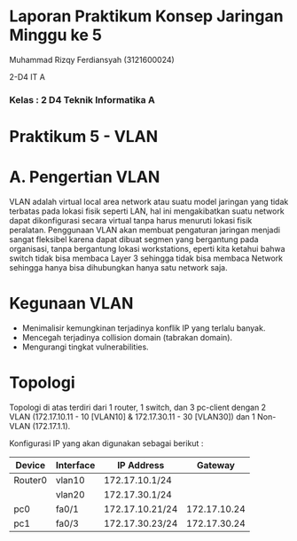 # Laporan Praktikum Konsep Jaringan Minggu ke 5

Muhammad Rizqy Ferdiansyah (3121600024)

2-D4 IT A


### Kelas : 2 D4 Teknik Informatika A

# Praktikum 5 - VLAN

# A. Pengertian VLAN

VLAN adalah virtual local area network atau suatu model jaringan yang tidak terbatas pada lokasi fisik seperti LAN, hal ini mengakibatkan suatu network dapat dikonfigurasi secara virtual tanpa harus menuruti lokasi fisik peralatan. Penggunaan VLAN akan membuat pengaturan jaringan menjadi sangat fleksibel karena dapat dibuat segmen yang bergantung pada organisasi, tanpa bergantung lokasi workstations, eperti kita ketahui bahwa switch tidak bisa membaca Layer 3 sehingga tidak bisa membaca Network sehingga hanya bisa dihubungkan hanya satu network saja.

# Kegunaan VLAN

- Menimalisir kemungkinan terjadinya konflik IP yang terlalu banyak.
- Mencegah terjadinya collision domain (tabrakan domain).
- Mengurangi tingkat vulnerabilities.

# Topologi



Topologi di atas terdiri dari 1 router, 1 switch, dan 3 pc-client dengan 2 VLAN (172.17.10.11 - 10 [VLAN10] & 172.17.30.11 - 30 [VLAN30]) dan 1 Non-VLAN (172.17.1.1).

Konfigurasi IP yang akan digunakan sebagai berikut :

| Device  | Interface | IP Address      | Gateway      |
| ------- | --------- | --------------- | ------------ |
| Router0 | vlan10    | 172.17.10.1/24  |              |
|         | vlan20    | 172.17.30.1/24  |              |
| pc0     | fa0/1     | 172.17.10.21/24 | 172.17.10.24 |
| pc1     | fa0/3     | 172.17.30.23/24 | 172.17.30.24 |


